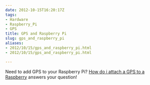 ```yaml
---
date: 2012-10-15T16:20:17Z
tags:
- Hardware
- Raspberry_Pi
- GPS
title: GPS and Raspberry Pi
slug: gps_and_raspberry_pi
aliases:
- 2012/10/15/gps_and_raspberry_pi.html
- 2012/10/15/gps_and_raspberry_pi.html

---
```

 
 

Need to add GPS to your Raspberry Pi? [How do i attach a GPS to a Raspberry][1] answers your question!

[1]:http://raspberrypi.stackexchange.com/questions/547/how-do-i-attach-a-gps-receiver